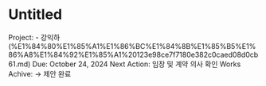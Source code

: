 # Untitled

Project: - 강익하 (%E1%84%80%E1%85%A1%E1%86%BC%E1%84%8B%E1%85%B5%E1%86%A8%E1%84%92%E1%85%A1%20123e98ce7f7180e382c0caed08d0cb61.md)
Due: October 24, 2024
Next Action: 임장 및 계약 의사 확인
Works Achive: → 제안 완료